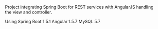 Project integrating Spring Boot for REST services with AngularJS handling the view and controller.

Using 
Spring Boot 1.5.1
Angular 1.5.7
MySQL 5.7
